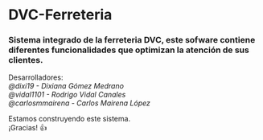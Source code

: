 # DVC-Ferreteria
### Sistema integrado de la ferreteria DVC, este sofware contiene diferentes funcionalidades que optimizan la atención de sus clientes.  
  
Desarrolladores:  
	*@dixi19 - Dixiana Gómez Medrano*  
	*@vidal1101 - Rodrigo Vidal Canales*  
	*@carlosmmairena - Carlos Mairena López*  

Estamos construyendo este sistema.  
¡Gracias! :+1:  

